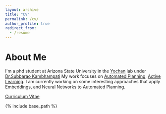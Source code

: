```yaml
---
layout: archive
title: "CV"
permalink: /cv/
author_profile: true
redirect_from:
  - /resume
---
```


About Me
======
I'm a phd student at Arizona State University in the [Yochan](https://yochan-lab.github.io/home/) lab under [Dr.Subbarao Kambhampati](http://rakaposhi.eas.asu.edu/)
My work focuses on [Automated Planning](https://en.wikipedia.org/wiki/Automated_planning_and_scheduling),
[Active Learning](https://en.wikipedia.org/wiki/Active_learning_(machine_learning)). I am currently working on some interesting approaches that apply Embeddings, and Neural Networks to Automated Planning.

[Curriculum Vitae](https://marirsg2.github.io/Sriram_Unravel/files/Sriram_CV_June2019.pdf)

{% include base_path %}

<!--
Education
======
* B.S. in GitHub, GitHub University, 2012
* M.S. in Jekyll, GitHub University, 2014
* Ph.D in Version Control Theory, GitHub University, 2018 (expected)

Work experience
======
* Summer 2015: Research Assistant
  * Github University
  * Duties included: Tagging issues
  * Supervisor: Professor Git

* Fall 2015: Research Assistant
  * Github University
  * Duties included: Merging pull requests
  * Supervisor: Professor Hub

Skills
======
* Skill 1
* Skill 2
  * Sub-skill 2.1
  * Sub-skill 2.2
  * Sub-skill 2.3
* Skill 3

Publications
======
  <ul>{% for post in site.publications %}
    {% include archive-single-cv.html %}
  {% endfor %}</ul>

Talks
======
  <ul>{% for post in site.talks %}
    {% include archive-single-talk-cv.html %}
  {% endfor %}</ul>

Teaching
======
  <ul>{% for post in site.teaching %}
    {% include archive-single-cv.html %}
  {% endfor %}</ul>

Service and leadership
======
* Currently signed in to 43 different slack teams -->
